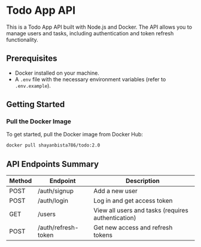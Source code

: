 # Todo App API

This is a Todo App API built with Node.js and Docker. The API allows you to manage users and tasks, including authentication and token refresh functionality.

## Prerequisites

- Docker installed on your machine.
- A `.env` file with the necessary environment variables (refer to `.env.example`).

## Getting Started

### Pull the Docker Image

To get started, pull the Docker image from Docker Hub:

```sh
docker pull shayanbista786/todo:2.0
```

## API Endpoints Summary

| Method | Endpoint | Description |
|--------|----------|-------------|
| POST   | /auth/signup   | Add a new user |
| POST   | /auth/login | Log in and get access token |
| GET    | /users   | View all users and tasks (requires authentication) |
| POST   | /auth/refresh-token | Get new access and refresh tokens |


